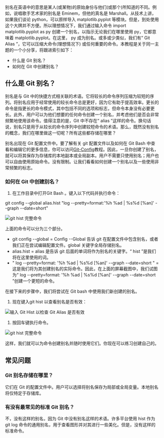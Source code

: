别名在英语中的意思是某人(或某物)的原始身份与他们(或那个)所知道的不同。例如，说唱歌手艺术家的别名是 Eminem，但他的真名是 Marshall。从技术上讲，如果我们谈论 python，可以原样导入 matplotlib.pyplot 等模块。但是，到处使用这个大牌并不方便。所以理想情况下，我们通过输入命令 import matplotlib.pyplot as py 创建一个别名，以指示无论我们在哪里使用 py，它都意味着 matplotlib.pyplot。在这里， py 成为别名。或多或少类似，我们有“ Git Alias ”，它可以压缩大命令(理想情况下) 或任何重要的命令。本教程是关于同一主题的一个小分享，将跟进索引如下：

-   什么是 Git 别名？
-   如何在 Git 中创建别名？

## 什么是 Git 别名？

别名是与 Git 中的快捷方式相关联的术语。它将较长的命令序列压缩为较短的序列。将别名应用于经常使用的较长命令总是更好，因为它有助于提高效率。更长的命令是指更长的命令模式，其中包括不同的选项和标志，但命令本身没有必要更长。此外，用户可以为他们想要的任何命令创建一个别名，并考虑他们是否会非常频繁地使用该命令。值得注意的是，Git 中不存在“ alias ”这样的命令。换句话说，别名只是用于从较长的命令序列中创建较短命令的术语。那么，既然没有别名的概念，我们在哪里做这一切呢？所有这些都存储在哪里？

别名出现在 Git 配置文件中。要了解有关 git 配置文件以及如何在 Git Bash 中查看和编辑它的更多信息，你可以访问[Git-Config](https://www.toolsqa.com/git/set-up-default-credentials-for-git-config/)教程。因此，一旦你创建了别名，就可以将其保存为存储库的本地副本或全局副本。用户不需要只使用别名；用户也可以自由使用原始命令。没有限制。让我们看看如何创建一个别名以及一些使用非常频繁的标志。

### 如何在 Git 中创建别名？

1.  在工作目录中打开Git Bash 。键入以下代码并执行命令：

git config --global alias.hist "log --pretty=format:'%h %ad | %s%d [%an]' --graph --date=short"

![git hist 完整命令](https://www.toolsqa.com/gallery/Git/1.git%20hist%20full%20command.png)

上面的命令可以分为三个部分。

-   git config --global = Config --Global 告诉 git 在配置文件中包含别名，或者我们正在尝试编辑配置文件。global 关键字全局存储别名。
-   alias.hist = alias 是告诉 git 后面的单词将作为别名的关键字。“ hist ”是我们将在这里使用的词。
-   " log --pretty=format: '%h %ad | %s%d [%an]' --graph --date=short " =这是我们将为其创建别名的实际命令。因此，在上面的屏幕截图中，我们试图为“ log --pretty=format: '%h %ad | %s%d [%an]' --graph --date=short ”创建一个更短的命令。

在接下来的步骤中，我们将尝试在 Git bash 中使用我们新创建的别名。

1.  现在键入git hist 以查看别名是否有效：

![输入 Git Hist 以检查 Git Alias 是否有效](https://www.toolsqa.com/gallery/Git/2.Type%20Git%20Hist%20to%20check%20whether%20Git%20Alias%20works.webp)

1.  按回车键执行命令。

![git hist 完整命令](https://www.toolsqa.com/gallery/Git/3.git%20hist%20full%20command.png)

这样，我们就可以为命令创建别名并随时使用它们。你现在可以练习创建自己的。

## 常见问题

### Git 别名存储在哪里？

它们在 Git 的配置文件中。用户可以选择将别名保存为局部或全局变量。本地别名将仅特定于存储库。

### 有没有最常见的标准 Git 别名？

不，没有这样的别名，因为 Git 中没有别名这样的术语。许多平台使用 hist 作为 git log 命令的通用别名，用于查看图形并对其进行一些美化。但是，没有这样的标准命令。
